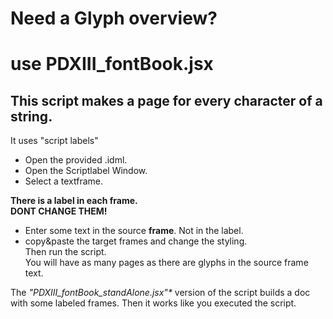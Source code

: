 Need a Glyph overview?
==
use PDXIII_fontBook.jsx
==
This script makes a page for every character of a string.  
--
It uses "script labels"  
  
- Open the provided .idml.
- Open the Scriptlabel Window.
- Select a textframe.  
  
**There is a label in each frame.**  
**DONT CHANGE THEM!**  
  
- Enter some text in the source **frame**. Not in the label.
- copy&paste the target frames and change the styling.  
Then run the script.  
You will have as many pages as there are glyphs in the source frame text.  
  
The _"PDXIII\_fontBook\_standAlone.jsx"*_ version of the script builds a doc with some labeled frames.
Then it works like you executed the script.